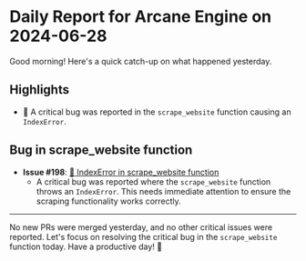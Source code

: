 # Daily Report for Arcane Engine on 2024-06-28

Good morning! Here's a quick catch-up on what happened yesterday.

## Highlights
- 🐛 A critical bug was reported in the `scrape_website` function causing an `IndexError`.

## Bug in scrape_website function
- **Issue #198**: [🐛 IndexError in scrape_website function](https://github.com/arc-eng/studio/issues/198)
  - A critical bug was reported where the `scrape_website` function throws an `IndexError`. This needs immediate attention to ensure the scraping functionality works correctly.

---

No new PRs were merged yesterday, and no other critical issues were reported. Let's focus on resolving the critical bug in the `scrape_website` function today. Have a productive day! 🚀